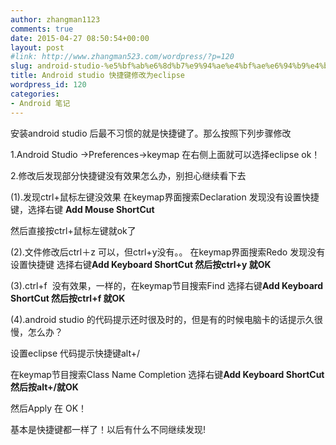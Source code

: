 ```yaml
---
author: zhangman1123
comments: true
date: 2015-04-27 08:50:54+00:00
layout: post
#link: http://www.zhangman523.com/wordpress/?p=120
slug: android-studio-%e5%bf%ab%e6%8d%b7%e9%94%ae%e4%bf%ae%e6%94%b9%e4%b8%baeclipse
title: Android studio 快捷键修改为eclipse
wordpress_id: 120
categories:
- Android 笔记
---
```


安装android studio 后最不习惯的就是快捷键了。那么按照下列步骤修改

1.Android Studio ->Preferences->keymap 在右侧上面就可以选择eclipse ok！

2.修改后发现部分快捷键没有效果怎么办，别担心继续看下去

(1).发现ctrl+鼠标左键没效果 在keymap界面搜索Declaration 发现没有设置快捷键，选择右键 **Add Mouse ShortCut**

然后直接按ctrl+鼠标左键就ok了

(2).文件修改后ctrl＋z 可以，但ctrl+y没有。。 在keymap界面搜索Redo 发现没有设置快捷键 选择右键**Add Keyboard ShortCut 然后按ctrl+y 就OK**

(3).ctrl+f  没有效果，一样的，在keymap节目搜索Find 选择右键**Add Keyboard ShortCut 然后按ctrl+f 就OK**

(4).android studio 的代码提示还时很及时的，但是有的时候电脑卡的话提示久很慢，怎么办？

设置eclipse 代码提示快捷键alt+/

在keymap节目搜索Class Name Completion 选择右键**Add Keyboard ShortCut 然后按alt+/就OK**

然后Apply 在 OK！

基本是快捷键都一样了！以后有什么不同继续发现!




